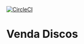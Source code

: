 [![CircleCI](https://circleci.com/gh/bonifacio/venda-discos/tree/master.svg?style=svg)](https://circleci.com/gh/bonifacio/venda-discos/tree/master)


# Venda Discos
